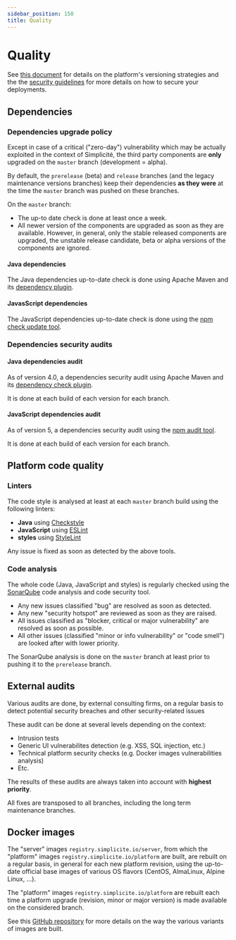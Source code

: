 ```yaml
---
sidebar_position: 150
title: Quality
---
```


Quality
=======

See [this document](/docs/versions/versioning) for details on the platform's versioning strategies and the the [security guidelines](/docs/documentation/security) for more details on how to secure your deployments.

Dependencies
------------

### Dependencies upgrade policy

Except in case of a critical ("zero-day") vulnerability which may be actually exploited in the context of Simplicité,
the third party components are **only** upgraded on the `master` branch (development = alpha).

By default, the `prerelease` (beta) and `release` branches (and the legacy maintenance versions branches) keep their dependencies
**as they were** at the time the `master` branch was pushed on these branches.

On the `master` branch:

- The up-to date check is done at least once a week.
- All newer version of the components are upgraded as soon as they are available.
  However, in general, only the stable released components are upgraded, the unstable release candidate, beta or alpha versions of the components are ignored.

#### Java dependencies

The Java dependencies up-to-date check is done using Apache Maven and its [dependency plugin](http://maven.apache.org/plugins/maven-dependency-plugin/).

#### JavasScript dependencies

The JavaScript dependencies up-to-date check is done using the [npm check update tool](https://www.npmjs.com/package/npm-check-updates).

### Dependencies security audits

#### Java dependencies audit

As of version 4.0, a dependencies security audit using Apache Maven and its [dependency check plugin](https://jeremylong.github.io/DependencyCheck/dependency-check-maven/index.html).

It is done at each build of each version for each branch.

#### JavaScript dependencies audit

As of version 5, a dependencies security audit using the [npm audit tool](https://docs.npmjs.com/cli/v6/commands/npm-audit).

It is done at each build of each version for each branch.

Platform code quality
---------------------

### Linters

The code style is analysed at least at each `master` branch build using the following linters:

- **Java** using [Checkstyle](https://checkstyle.sourceforge.io)
- **JavaScript** using [ESLint](https://eslint.org)
- **styles** using [StyleLint](https://stylelint.io)

Any issue is fixed as soon as detected by the above tools.

### Code analysis

The whole code (Java, JavaScript and styles) is regularly checked using the [SonarQube](https://www.sonarqube.org/) code analysis and code security tool.

- Any new issues classified "bug" are resolved as soon as detected.
- Any new "security hotspot" are reviewed as soon as they are raised. 
- All issues classified as "blocker, critical or major vulnerability" are resolved as soon as possible.
- All other issues (classified "minor or info vulnerability" or "code smell") are looked after with lower priority.

The SonarQube analysis is done on the `master` branch at least prior to pushing it to the `prerelease` branch.

External audits
---------------

Various audits are done, by external consulting firms, on a regular basis to detect potential security breaches and other security-related issues

These audit can be done at several levels depending on the context:

- Intrusion tests
- Generic UI vulnerabilites detection (e.g. XSS, SQL injection, etc.)
- Technical platform security checks (e.g. Docker images vulnerabilities analysis)
- Etc.

The results of these audits are always taken into account with **highest priority**.

All fixes are transposed to all branches, including the long term maintenance branches.

Docker images
-------------

The "server" images `registry.simplicite.io/server`, from which the "platform" images `registry.simplicite.io/platform` are built, are rebuilt on a regular basis,
in general for each new platform revision, using the up-to-date official base images of various OS flavors (CentOS, AlmaLinux, Alpine Linux, ...).

The "platform" images `registry.simplicite.io/platform` are rebuilt each time a platform upgrade (revision, minor or major version) is made available on the considered branch.

See this [GitHub repository](https://github.com/simplicitesoftware/docker) for more details on the way the various variants of images are built.
